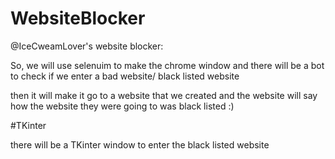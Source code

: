 # WebsiteBlocker
@IceCweamLover's website blocker:



So, we will use selenuim to make the chrome window
and there will be a bot to check if we enter a bad website/ black listed website

then it will make it go to a website that we created
and the website will say how the website they were going to was black listed
:)

#TKinter

there will be a TKinter window to enter the black listed website

